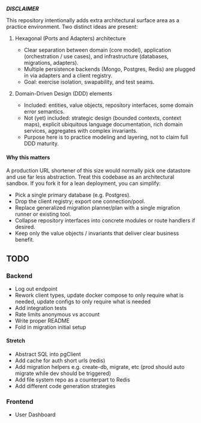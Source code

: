 __*DISCLAIMER*__

This repository intentionally adds extra architectural surface area as a practice environment. Two distinct ideas are present:

1. Hexagonal (Ports and Adapters) architecture
    - Clear separation between domain (core model), application (orchestration / use cases), and infrastructure (databases, migrations, adapters).
    - Multiple persistence backends (Mongo, Postgres, Redis) are plugged in via adapters and a client registry.
    - Goal: exercise isolation, swapability, and test seams.

2. Domain-Driven Design (DDD) elements
    - Included: entities, value objects, repository interfaces, some domain error semantics.
    - Not (yet) included: strategic design (bounded contexts, context maps), explicit ubiquitous language documentation, rich domain services, aggregates with complex invariants.
    - Purpose here is to practice modeling and layering, not to claim full DDD maturity.

#### Why this matters
A production URL shortener of this size would normally pick one datastore and use far less abstraction. Treat this codebase as an architectural sandbox. If you fork it for a lean deployment, you can simplify:

- Pick a single primary database (e.g. Postgres).
- Drop the client registry; export one connection/pool.
- Replace generalized migration planner/plan with a single migration runner or existing tool.
- Collapse repository interfaces into concrete modules or route handlers if desired.
- Keep only the value objects / invariants that deliver clear business benefit.

## TODO

### Backend

- Log out endpoint
- Rework client types, update docker compose to only require what is needed, update configs to only require what is needed
- Add integration tests
- Rate limits anonymous vs account
- Write proper README
- Fold in migration initial setup

#### Stretch
- Abstract SQL into pgClient
- Add cache for auth short urls (redis)
- Add migration helpers e.g. create-db, migrate, etc (prod should auto migrate while dev should be triggered)
- Add file system repo as a counterpart to Redis
- Add different code generation strategies

### Frontend

- User Dashboard

